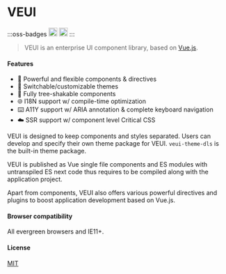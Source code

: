 # VEUI

:::oss-badges
[<img alt="VEUI on CircleCI" src="https://badgen.net/circleci/github/ecomfe/veui?label=CircleCI&cache=300" height="20">](https://circleci.com/gh/ecomfe/veui) [<img alt="VEUI on npm" src="https://badgen.net/npm/v/veui?cache=300" height="20">](https://www.npmjs.com/package/veui)
:::

> VEUI is an enterprise UI component library, based on [Vue.js](https://vuejs.org).

#### Features

* 🤘 Powerful and flexible components & directives
* 💅 Switchable/customizable themes
* 🌲 Fully tree-shakable components
* 🌐 I18N support w/ compile-time optimization
* ⌨️ A11Y support w/ ARIA annotation & complete keyboard navigation
* ☁️ SSR support w/ component level Critical CSS

VEUI is designed to keep components and styles separated. Users can develop and specify their own theme package for VEUI. `veui-theme-dls` is the built-in theme package.

VEUI is published as Vue single file components and ES modules with untranspiled ES next code thus requires to be compiled along with the application project.

Apart from components, VEUI also offers various powerful directives and plugins to boost application development based on Vue.js.

#### Browser compatibility

All evergreen browsers and IE11+.

#### License

[MIT](https://github.com/ecomfe/veui/blob/dev/LICENSE)
